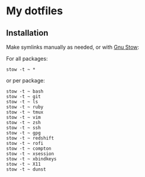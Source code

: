 # My dotfiles

## Installation

Make symlinks manually as needed, or with
[Gnu Stow](https://www.gnu.org/software/stow/):

For all packages:

```
stow -t ~ *
```

or per package:

```
stow -t ~ bash
stow -t ~ git
stow -t ~ ls
stow -t ~ ruby
stow -t ~ tmux
stow -t ~ vim
stow -t ~ zsh
stow -t ~ ssh
stow -t ~ gpg
stow -t ~ redshift
stow -t ~ rofi
stow -t ~ compton
stow -t ~ xsession
stow -t ~ xbindkeys
stow -t ~ X11
stow -t ~ dunst
```
